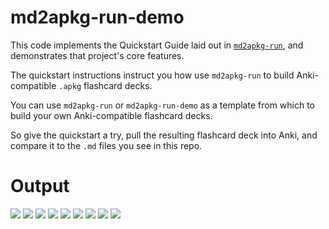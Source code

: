 # md2apkg-run-demo

This code implements the Quickstart Guide laid out in [`md2apkg-run`](https://github.com/asa55/md2apkg-run), and demonstrates that project's core features.

The quickstart instructions instruct you how use `md2apkg-run` to build Anki-compatible `.apkg` flashcard decks.

You can use `md2apkg-run` or `md2apkg-run-demo` as a template from which to build your own Anki-compatible flashcard decks.

So give the quickstart a try, pull the resulting flashcard deck into Anki, and compare it to the `.md` files you see in this repo.

# Output

![](./1.png)
![](./2.jpg)
![](./3.jpg)
![](./4.jpg)
![](./5.jpg)
![](./6.jpg)
![](./7.jpg)
![](./8.jpg)
![](./9.jpg)
